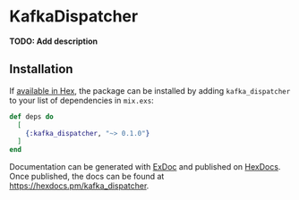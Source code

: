 # KafkaDispatcher

**TODO: Add description**

## Installation

If [available in Hex](https://hex.pm/docs/publish), the package can be installed
by adding `kafka_dispatcher` to your list of dependencies in `mix.exs`:

```elixir
def deps do
  [
    {:kafka_dispatcher, "~> 0.1.0"}
  ]
end
```

Documentation can be generated with [ExDoc](https://github.com/elixir-lang/ex_doc)
and published on [HexDocs](https://hexdocs.pm). Once published, the docs can
be found at <https://hexdocs.pm/kafka_dispatcher>.

